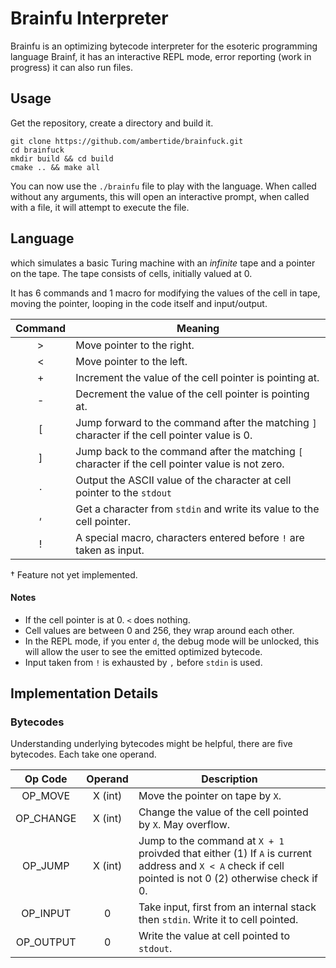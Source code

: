 # Brainfu Interpreter

Brainfu is an optimizing bytecode interpreter for the esoteric programming language
Brainf, it has an interactive REPL mode, error reporting (work in progress) it can
also run files.

## Usage

Get the repository, create a directory and build it.

```shell script
git clone https://github.com/ambertide/brainfuck.git
cd brainfuck
mkdir build && cd build
cmake .. && make all
```

You can now use the `./brainfu` file to play with the language. When called without any
arguments, this will open an interactive prompt, when called with a file, it will attempt
to execute the file.

## Language
which simulates a basic Turing machine with an *infinite* tape and a pointer
on the tape. The tape consists of cells, initially valued at 0.

It has 6 commands and 1 macro for modifying the values of the cell in tape, moving the pointer, 
looping in the code itself and input/output.

| Command | Meaning |
| :-----: | ------- |
|   \>    | Move pointer to the right. |
|   \<    | Move pointer to the left.  |
|   +     | Increment the value of the cell pointer is pointing at. |
|   -     | Decrement the value of the cell pointer is pointing at. |
|   [     | Jump forward to the command after the matching `]` character if the cell pointer value is  0. |
|   ]     | Jump back to the command after the matching `[` character if the cell pointer value is not zero. |
|   .     | Output the ASCII value of the character at cell pointer to the `stdout` |
|   ,     | Get a character from `stdin` and write its value to the cell pointer. |
|   !     | A special macro, characters entered before `!` are taken as input. |

† Feature not yet implemented.

#### Notes

* If the cell pointer is at 0. `<` does nothing.
* Cell values are between 0 and 256, they wrap around each other.
* In the REPL mode, if you enter `d`, the debug mode will be unlocked, this will allow 
the user to see the emitted optimized bytecode.
* Input taken from `!` is exhausted by `,` before `stdin` is used.

## Implementation Details

### Bytecodes

Understanding underlying bytecodes might be helpful, there are five bytecodes. Each take
one operand.

| Op Code | Operand | Description |
|  :---:  |  :---:  | ----------- |
| OP_MOVE | X (int) | Move the pointer on tape by `X`.
| OP_CHANGE | X (int) | Change the value of the cell pointed by `X`. May overflow.
| OP_JUMP | X (int) | Jump to the command at `X + 1` proivded that either (1) If `A` is current address and `X < A` check if cell pointed is not 0 (2) otherwise check if 0.
| OP_INPUT | 0       | Take input, first from an internal stack then `stdin`. Write it to cell pointed.
| OP_OUTPUT| 0       | Write the value at cell pointed to `stdout`.
